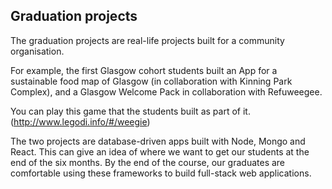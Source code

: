Graduation projects
---

The graduation projects are real-life projects built for a community organisation.

For example, the first Glasgow cohort students built an App for a sustainable food map of Glasgow (in collaboration with Kinning Park Complex), and a Glasgow Welcome Pack in collaboration with Refuweegee.

You can play this game that the students built as part of it. (http://www.legodi.info/#/weegie)

The two projects are database-driven apps built with Node, Mongo and React. This can give an idea of where we want to get our students at the end of the six months. By the end of the course, our graduates are comfortable using these frameworks to build full-stack web applications.